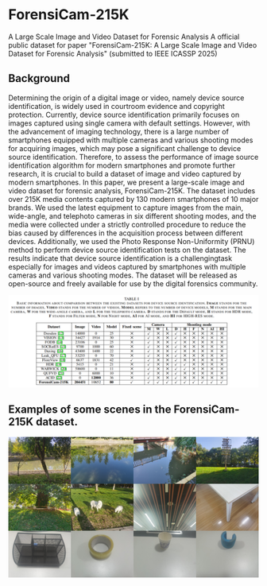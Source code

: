 # ForensiCam-215K
A Large Scale Image and Video Dataset for Forensic Analysis
A official public dataset for paper "ForensiCam-215K: A Large Scale Image and Video Dataset for Forensic Analysis" (submitted to IEEE ICASSP 2025)
## Background
Determining the origin of a digital image or video, namely device source identification, is widely used in courtroom evidence and copyright protection. Currently, device source identification primarily focuses on images captured using single camera with default settings. However, with the advancement of imaging technology, there is a large number of smartphones equipped with multiple cameras and various shooting modes for acquiring images, which may pose a significant challenge to device source identification. Therefore, to assess the performance of image source identification algorithm for modern smartphones and promote further research, it is crucial to build a dataset of image and video captured by modern smartphones. In this paper, we present a large-scale image and video dataset for forensic analysis, ForensiCam-215K. The dataset includes over 215K media contents captured by 130 modern smartphones of 10 major brands. We used the latest equipment to capture images from the main, wide-angle, and telephoto cameras in six different shooting modes, and the media were collected under a strictly controlled procedure to reduce the bias caused by differences in the acquisition process between different devices. Additionally, we used the Photo Response Non-Uniformity (PRNU) method to perform device source identification tests on the dataset. The results indicate that device source identification is a challengingtask especially for images and videos captured by smartphones with multiple cameras and various shooting modes. The dataset will be released as open-source and freely available for use by the digital forensics community.
<p align='center'>  
  <img src='https://github.com/dswdsw21072/ForensiCam-215K/blob/main/dataset.png' width='870'/>
</p>
<p align='center'> 

## Examples of some scenes in the ForensiCam-215K dataset.
<p align='center'>  
  <img src='https://github.com/dswdsw21072/ForensiCam-215K/blob/main/scene.png' width='870'/>
</p>
<p align='center'> 



